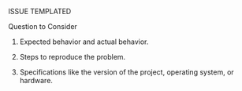 ISSUE TEMPLATED



Question to Consider

1. Expected behavior and actual behavior.

2. Steps to reproduce the problem.

3. Specifications like the version of the project, operating system, or hardware.
